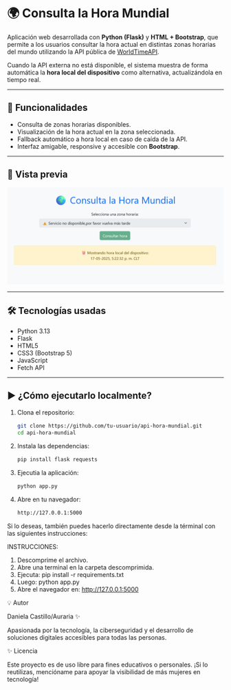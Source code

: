 # 🌍 Consulta la Hora Mundial

Aplicación web desarrollada con **Python (Flask)** y **HTML + Bootstrap**, que permite a los usuarios consultar la hora actual en distintas zonas horarias del mundo utilizando la API pública de [WorldTimeAPI](https://worldtimeapi.org/).

Cuando la API externa no está disponible, el sistema muestra de forma automática la **hora local del dispositivo** como alternativa, actualizándola en tiempo real.

---

## 🚀 Funcionalidades

- Consulta de zonas horarias disponibles.
- Visualización de la hora actual en la zona seleccionada.
- Fallback automático a hora local en caso de caída de la API.
- Interfaz amigable, responsive y accesible con **Bootstrap**.

---

## 📸 Vista previa

![Vista previa de la app](vistaprevia.png)

---

## 🛠️ Tecnologías usadas

- Python 3.13
- Flask
- HTML5
- CSS3 (Bootstrap 5)
- JavaScript
- Fetch API

---

## ▶️ ¿Cómo ejecutarlo localmente?

1. Clona el repositorio:
   ```bash
   git clone https://github.com/tu-usuario/api-hora-mundial.git
   cd api-hora-mundial
2. Instala las dependencias:
   ```bash 
   pip install flask requests

3. Ejecutia la aplicación:
   ```bash 
   python app.py
   
4. Abre en tu navegador:
   ```bash 
   http://127.0.0.1:5000

Si lo deseas, también puedes hacerlo directamente desde la términal con las siguientes instrucciones: 

INSTRUCCIONES:

1. Descomprime el archivo.
2. Abre una terminal en la carpeta descomprimida.
3. Ejecuta:
   pip install -r requirements.txt
4. Luego:
   python app.py
5. Abre el navegador en:
   http://127.0.0.1:5000


💡 Autor

Daniela Castillo/Auraria ✨

Apasionada por la tecnología, la ciberseguridad y el desarrollo de soluciones digitales accesibles para todas las personas.

✨ Licencia

Este proyecto es de uso libre para fines educativos o personales.
¡Si lo reutilizas, mencióname para apoyar la visibilidad de más mujeres en tecnología!